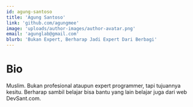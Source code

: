 ```yaml
---
id: agung-santoso
title: 'Agung Santoso'
link: 'github.com/agungmee'
image: 'uploads/author-images/author-avatar.png'
email: 'agunglab@gmail.com'
blurb: 'Bukan Expert, Berharap Jadi Expert Dari Berbagi'
---
```


# Bio

Muslim.
Bukan profesional ataupun expert programmer, tapi tujuannya kesitu.
Berharap sambil belajar bisa bantu yang lain belajar juga dari web DevSant.com.